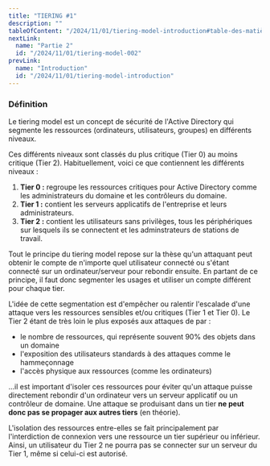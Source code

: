 ```yaml
---
title: "TIERING #1"
description: ""
tableOfContent: "/2024/11/01/tiering-model-introduction#table-des-matières"
nextLink:
  name: "Partie 2"
  id: "/2024/11/01/tiering-model-002"
prevLink:
  name: "Introduction"
  id: "/2024/11/01/tiering-model-introduction"
---
```


### Définition

Le tiering model est un concept de sécurité de l'Active Directory qui segmente les ressources (ordinateurs, utilisateurs, groupes) en différents niveaux.

Ces différents niveaux sont classés du plus critique (Tier 0) au moins critique (Tier 2). Habituellement, voici ce que contiennent les différents niveaux :

1. **Tier 0 :** regroupe les ressources critiques pour Active Directory comme les administrateurs du domaine et les contrôleurs du domaine.
2. **Tier 1 :** contient les serveurs applicatifs de l'entreprise et leurs administrateurs.
3. **Tier 2 :** contient les utilisateurs sans privilèges, tous les périphériques sur lesquels ils se connectent et les adminstrateurs de stations de travail.

Tout le principe du tiering model repose sur la thèse qu'un attaquant peut obtenir le compte de n'importe quel utilisateur connecté ou s'étant connecté sur un ordinateur/serveur pour rebondir ensuite. En partant de ce principe, il faut donc segmenter les usages et utiliser un compte différent pour chaque tier.

L'idée de cette segmentation est d'empêcher ou ralentir l'escalade d'une attaque vers les ressources sensibles et/ou critiques (Tier 1 et Tier 0). Le Tier 2 étant de très loin le plus exposés aux attaques de par :

- le nombre de ressources, qui représente souvent 90% des objets dans un domaine
- l'exposition des utilisateurs standards à des attaques comme le hammeçonnage
- l'accès physique aux ressources (comme les ordinateurs)

...il est important d'isoler ces ressources pour éviter qu'un attaque puisse directement rebondir d'un ordinateur vers un serveur applicatif ou un contrôleur de domaine. Une attaque se produisant dans un tier **ne peut donc pas se propager aux autres tiers** (en théorie).

L'isolation des ressources entre-elles se fait principalement par l'interdiction de connexion vers une ressource un tier supérieur ou inférieur. Ainsi, un utilisateur du Tier 2 ne pourra pas se connecter sur un serveur du Tier 1, même si celui-ci est autorisé.
